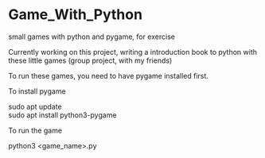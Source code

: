 # Game_With_Python
small games with python and pygame, for exercise

Currently working on this project, writing a introduction book to python with these little games (group project, with my friends)

To run these games, you need to have pygame installed first.

To install pygame

sudo apt update  
sudo apt install python3-pygame


To run the game

python3 <game_name>.py
